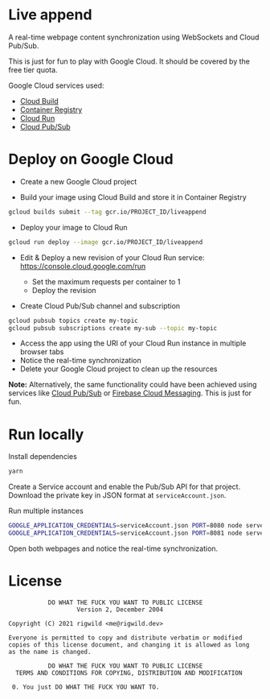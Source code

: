 # Live append

A real-time webpage content synchronization using WebSockets and Cloud Pub/Sub.

This is just for fun to play with Google Cloud. It should be covered by the free tier quota.

Google Cloud services used:

- [Cloud Build](https://cloud.google.com/build)
- [Container Registry](https://cloud.google.com/container-registry)
- [Cloud Run](https://cloud.google.com/run)
- [Cloud Pub/Sub](https://cloud.google.com/pubsub/)

# Deploy on Google Cloud

- Create a new Google Cloud project

- Build your image using Cloud Build and store it in Container Registry

```sh
gcloud builds submit --tag gcr.io/PROJECT_ID/liveappend
```

- Deploy your image to Cloud Run

```sh
gcloud run deploy --image gcr.io/PROJECT_ID/liveappend
```

- Edit & Deploy a new revision of your Cloud Run service: https://console.cloud.google.com/run

  - Set the maximum requests per container to 1
  - Deploy the revision

- Create Cloud Pub/Sub channel and subscription

```sh
gcloud pubsub topics create my-topic
gcloud pubsub subscriptions create my-sub --topic my-topic
```

- Access the app using the URI of your Cloud Run instance in multiple browser tabs
- Notice the real-time synchronization
- Delete your Google Cloud project to clean up the resources

**Note:** Alternatively, the same functionality could have been achieved using services like [Cloud Pub/Sub](https://cloud.google.com/pubsub/) or [Firebase Cloud Messaging](https://firebase.google.com/docs/cloud-messaging). This is just for fun.

# Run locally

Install dependencies

```sh
yarn
```

Create a Service account and enable the Pub/Sub API for that project. Download the private key in JSON format at `serviceAccount.json`.

Run multiple instances

```sh
GOOGLE_APPLICATION_CREDENTIALS=serviceAccount.json PORT=8080 node server.js
GOOGLE_APPLICATION_CREDENTIALS=serviceAccount.json PORT=8081 node server.js
```

Open both webpages and notice the real-time synchronization.

# License

```
           DO WHAT THE FUCK YOU WANT TO PUBLIC LICENSE
                   Version 2, December 2004

Copyright (C) 2021 rigwild <me@rigwild.dev>

Everyone is permitted to copy and distribute verbatim or modified
copies of this license document, and changing it is allowed as long
as the name is changed.

           DO WHAT THE FUCK YOU WANT TO PUBLIC LICENSE
  TERMS AND CONDITIONS FOR COPYING, DISTRIBUTION AND MODIFICATION

 0. You just DO WHAT THE FUCK YOU WANT TO.
```
